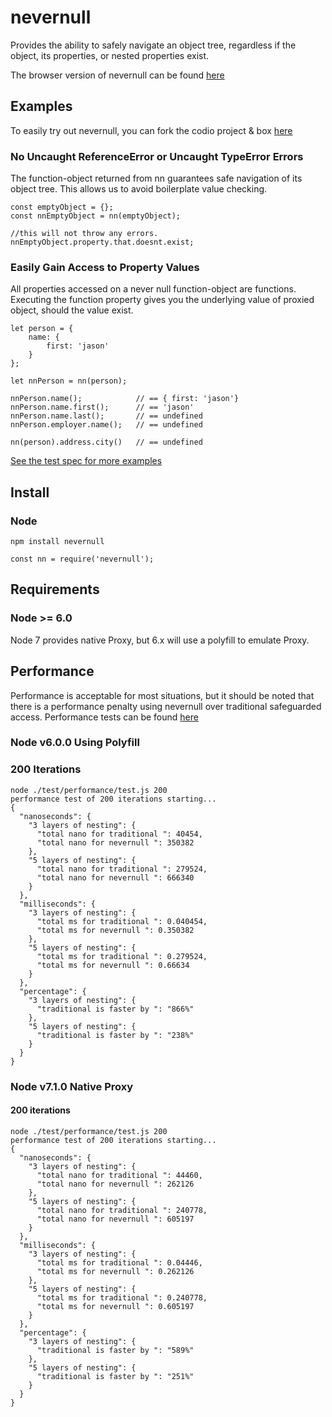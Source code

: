 # nevernull
Provides the ability to safely navigate an object tree, regardless if the object, its properties, or nested properties exist.

The browser version of nevernull can be found [here](https://github.com/jasonmcaffee/nevernull-browser)

## Examples
To easily try out nevernull, you can fork the codio project & box [here](https://codio.com/jasonmcaffee/nn/tree/README.md)

### No Uncaught ReferenceError or Uncaught TypeError Errors
The function-object returned from nn guarantees safe navigation of its object tree.
This allows us to avoid boilerplate value checking.
```
const emptyObject = {};
const nnEmptyObject = nn(emptyObject);

//this will not throw any errors.
nnEmptyObject.property.that.doesnt.exist;
```

### Easily Gain Access to Property Values
All properties accessed on a never null function-object are functions.
Executing the function property gives you the underlying value of proxied object, should the value exist.
```
let person = {
    name: {
        first: 'jason'
    }
};

let nnPerson = nn(person);

nnPerson.name();            // == { first: 'jason'}
nnPerson.name.first();      // == 'jason'
nnPerson.name.last();       // == undefined
nnPerson.employer.name();   // == undefined

nn(person).address.city()   // == undefined
```

[See the test spec for more examples](https://github.com/jasonmcaffee/nn/blob/master/test/nevernull.spec.js)

## Install
### Node
```
npm install nevernull
```

```
const nn = require('nevernull');
```

## Requirements
### Node >= 6.0 
Node 7 provides native Proxy, but 6.x will use a polyfill to emulate Proxy.

## Performance
Performance is acceptable for most situations, but it should be noted that there is a performance penalty using nevernull over traditional safeguarded access.
Performance tests can be found [here](https://github.com/jasonmcaffee/nn/blob/master/test/performance/test.js)

### Node v6.0.0 Using Polyfill
### 200 Iterations
```
node ./test/performance/test.js 200
performance test of 200 iterations starting...
{
  "nanoseconds": {
    "3 layers of nesting": {
      "total nano for traditional ": 40454,
      "total nano for nevernull ": 350382
    },
    "5 layers of nesting": {
      "total nano for traditional ": 279524,
      "total nano for nevernull ": 666340
    }
  },
  "milliseconds": {
    "3 layers of nesting": {
      "total ms for traditional ": 0.040454,
      "total ms for nevernull ": 0.350382
    },
    "5 layers of nesting": {
      "total ms for traditional ": 0.279524,
      "total ms for nevernull ": 0.66634
    }
  },
  "percentage": {
    "3 layers of nesting": {
      "traditional is faster by ": "866%"
    },
    "5 layers of nesting": {
      "traditional is faster by ": "238%"
    }
  }
}
```

### Node v7.1.0 Native Proxy
#### 200 iterations
```
node ./test/performance/test.js 200
performance test of 200 iterations starting...
{
  "nanoseconds": {
    "3 layers of nesting": {
      "total nano for traditional ": 44460,
      "total nano for nevernull ": 262126
    },
    "5 layers of nesting": {
      "total nano for traditional ": 240778,
      "total nano for nevernull ": 605197
    }
  },
  "milliseconds": {
    "3 layers of nesting": {
      "total ms for traditional ": 0.04446,
      "total ms for nevernull ": 0.262126
    },
    "5 layers of nesting": {
      "total ms for traditional ": 0.240778,
      "total ms for nevernull ": 0.605197
    }
  },
  "percentage": {
    "3 layers of nesting": {
      "traditional is faster by ": "589%"
    },
    "5 layers of nesting": {
      "traditional is faster by ": "251%"
    }
  }
}
```